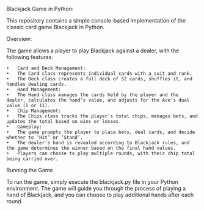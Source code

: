 Blackjack Game in Python:

This repository contains a simple console-based implementation of the classic card game Blackjack in Python.

Overview:

The game allows a player to play Blackjack against a dealer, with the following features:

	•	Card and Deck Management:
	•	The Card class represents individual cards with a suit and rank.
	•	The Deck class creates a full deck of 52 cards, shuffles it, and handles dealing cards.
	•	Hand Management:
	•	The Hand class manages the cards held by the player and the dealer, calculates the hand’s value, and adjusts for the Ace’s dual value (1 or 11).
	•	Chip Management:
	•	The Chips class tracks the player’s total chips, manages bets, and updates the total based on wins or losses.
	•	Gameplay:
	•	The game prompts the player to place bets, deal cards, and decide whether to ‘Hit’ or ‘Stand’.
	•	The dealer’s hand is revealed according to Blackjack rules, and the game determines the winner based on the final hand values.
	•	Players can choose to play multiple rounds, with their chip total being carried over.

Running the Game

To run the game, simply execute the blackjack.py file in your Python environment. The game will guide you through the process of playing a hand of Blackjack,
and you can choose to play additional hands after each round.
